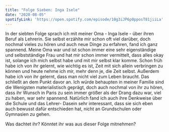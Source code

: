 ```yaml
---
title: "Folge Sieben: Inga Isele"
date: "2020-08-05"
spotifyLink: 'https://open.spotify.com/episode/10g3iJP6p0pposT81jiiLa'
---
```

In der siebten Folge sprach ich mit meiner Oma - Inga Isele - über ihren Beruf als Lehrerin. Sie selbst erzählte mir schon oft viel darüber, doch nochmal vieles zu hören und auch neue Dinge zu erfahren, fand ich ganz spannend.
Meine Oma war und ist schon immer eine sehr eigenständige und selbstständige Frau und hat mir schon immer vermittelt, dass alles okay ist, solange ich mich selbst habe und mit mir selbst klar komme.
Schon früh habe ich von ihr gelernt, wie wichtig es ist, Zeit mit sich allein verbringen zu können und heute nehme ich mir, mehr denn je, die Zeit selbst.
Außerdem habe ich von ihr gelernt, dass man nicht viel zum Leben braucht. Das schließt an dem Punkt davor an. Ich würde behaupten in meiner Familie sind die Wenigsten materialistisch geprägt, doch auch nochmal von ihr zu hören, dass ihr Wunsch in Paris zu sein immer größer als der Drang dazu war, viel zu haben, war sehr spannend.
Natürlich fand ich auch ihre Denkweise über die Schule und das Lehrer- Dasein sehr interessant, dass sie sich eben auch bewusst dafür entschieden hat, nicht an Grundschulen oder Gymnasien zu gehen.

Was dachtet ihr? Könntet ihr was aus dieser Folge mitnehmen?
